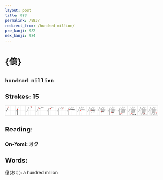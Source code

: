 ```yaml
---
layout: post
title: 983
permalink: /983/
redirect_from: /hundred million/
pre_kanji: 982
nex_kanji: 984
---
```


# {億}

## `hundred million`

## Strokes: 15

<div class="stroke"><img src="../images/E58484.png" /></div>

## Reading:

### On-Yomi: オク

## Words:

億(おく): a hundred million
